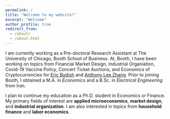 ```yaml
---
permalink: /
title: "Welcome to my website!"
excerpt: "Welcome"
author_profile: true
redirect_from: 
  - /about/
  - /about.html
---
```


I am currently working as a Pre-doctoral Research Assistant at The University of Chicago, Booth School of Business. At, Booth, I have been working on topics from Financial Market Design, Industrial Organiation, Covid-19 Vaccine Policy, Concert Ticket Auctions, and Economics of Cryptocurrencies for <a href="https://faculty.chicagobooth.edu/eric.budish/index.html" target="_blank" rel="noopener noreferrer">Eric Budish</a> and <a href="https://anthonyleezhang.github.io" target="_blank" rel="noopener noreferrer">Anthony Lee Zhang</a>.
Prior to joining Booth, I obtained a M.A. in *Economics* and a B.Sc. in *Electrical Engineering* from Iran.

I plan to continue my education as a Ph.D. student in Economics or Finance. My primary fields of interest are **applied microeconomics**, **market design**, and **industrial organization**. I am also interested in topics from **household finance** and **labor economics**.




